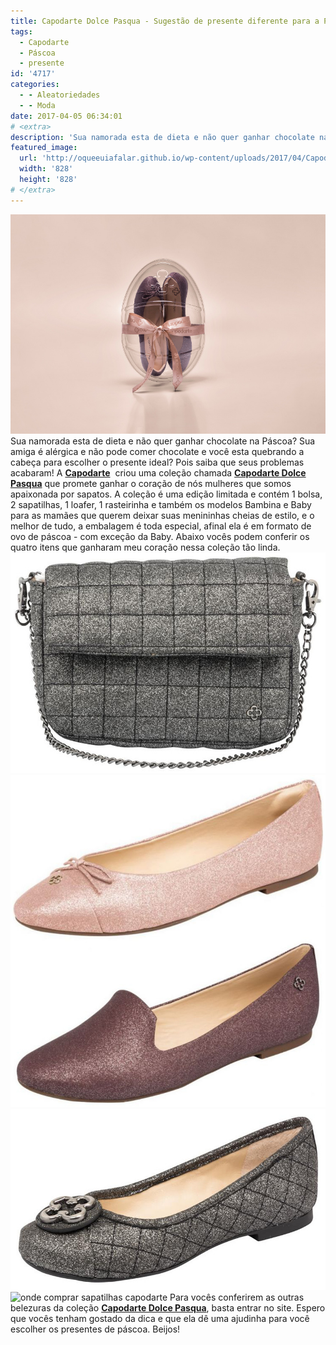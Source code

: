```yaml
---
title: Capodarte Dolce Pasqua - Sugestão de presente diferente para a Páscoa
tags:
  - Capodarte
  - Páscoa
  - presente
id: '4717'
categories:
  - - Aleatoriedades
  - - Moda
date: 2017-04-05 06:34:01
# <extra>
description: 'Sua namorada esta de dieta e não quer ganhar chocolate na Páscoa? Sua amiga é alérgica e não pode comer chocolate e você esta quebrando a cabeça para escolher o presente ideal? Pois saiba que seus problemas acabaram! A Capodarte  criou uma coleção chamada Capodarte Dolce Pasqua     que promete ganhar o coração de nós mulheres que somos apaixonada por sapatos. A coleção é uma edição limitada e contém 1 bolsa, 2 sapatilhas, 1 loafer, 1 rasteirinha e também os modelos Bambina e Baby para as mamães que querem deixar suas menininhas cheias de estilo, e o melhor de tudo, a embalagem é toda especial, afinal ela é em formato de ovo de páscoa &#8211; com exceção da Baby. Abaixo vocês podem conferir os quatro itens que ganharam meu coração nessa coleção tão linda. Para vocês conferirem as outras belezuras &hellip;'
featured_image: 
  url: 'http://oqueeuiafalar.github.io/wp-content/uploads/2017/04/Capodarte_Pascoa.jpg'
  width: '828'
  height: '828'
# </extra>
---
```


![Sugestão presente páscoa - sapatilha capodarte ](/wp-content/uploads/2017/04/Capodarte_Pascoa.jpg) Sua namorada esta de dieta e não quer ganhar chocolate na Páscoa? Sua amiga é alérgica e não pode comer chocolate e você esta quebrando a cabeça para escolher o presente ideal? Pois saiba que seus problemas acabaram! A [**Capodarte**](http://www.capodarte.com.br/)  criou uma coleção chamada **[Capodarte Dolce Pasqua](http://www.capodarte.com.br/inverno-2017/pt/cioccolato)** que promete ganhar o coração de nós mulheres que somos apaixonada por sapatos. A coleção é uma edição limitada e contém 1 bolsa, 2 sapatilhas, 1 loafer, 1 rasteirinha e também os modelos Bambina e Baby para as mamães que querem deixar suas menininhas cheias de estilo, e o melhor de tudo, a embalagem é toda especial, afinal ela é em formato de ovo de páscoa - com exceção da Baby. Abaixo vocês podem conferir os quatro itens que ganharam meu coração nessa coleção tão linda. ![coleção dolce páscoa - capodarte](/wp-content/uploads/2017/04/bolsca-capodarte.jpg) ![sapatilhas capodarte - edição Capodarte Dolce Pasqua](/wp-content/uploads/2017/04/sapatilhas-capodarte.jpg) ![capodarte - dolce pasqua](/wp-content/uploads/2017/04/sapatilha-preta-capodarte.jpg) ![onde comprar sapatilhas capodarte](/wp-content/uploads/2017/04/embalagem-ovo-de-páscoa-capodarte.jpg) Para vocês conferirem as outras belezuras da coleção [**Capodarte Dolce Pasqua**](http://www.capodarte.com.br/inverno-2017/pt), basta entrar no site. Espero que vocês tenham gostado da dica e que ela dê uma ajudinha para você escolher os presentes de páscoa. Beijos!
